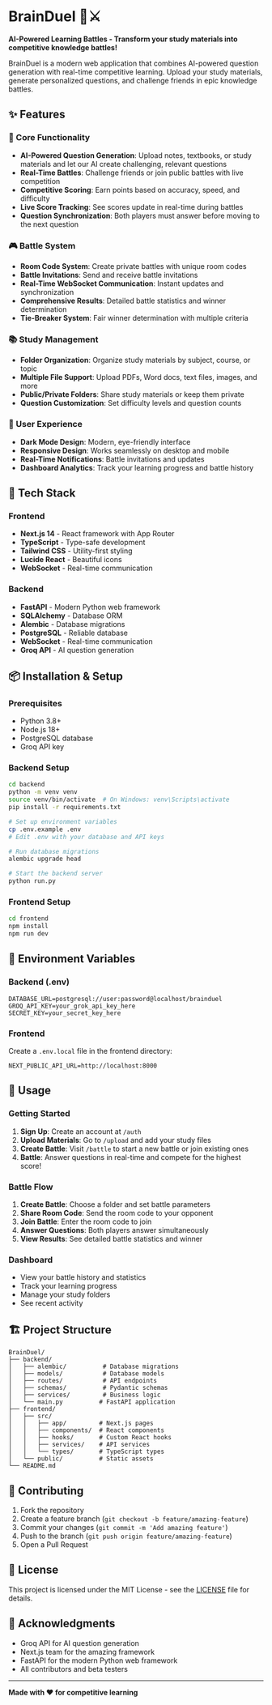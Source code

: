 # BrainDuel 🧠⚔️

**AI-Powered Learning Battles - Transform your study materials into competitive knowledge battles!**

BrainDuel is a modern web application that combines AI-powered question generation with real-time competitive learning. Upload your study materials, generate personalized questions, and challenge friends in epic knowledge battles.

## ✨ Features

### 🎯 Core Functionality
- **AI-Powered Question Generation**: Upload notes, textbooks, or study materials and let our AI create challenging, relevant questions
- **Real-Time Battles**: Challenge friends or join public battles with live competition
- **Competitive Scoring**: Earn points based on accuracy, speed, and difficulty
- **Live Score Tracking**: See scores update in real-time during battles
- **Question Synchronization**: Both players must answer before moving to the next question

### 🎮 Battle System
- **Room Code System**: Create private battles with unique room codes
- **Battle Invitations**: Send and receive battle invitations
- **Real-Time WebSocket Communication**: Instant updates and synchronization
- **Comprehensive Results**: Detailed battle statistics and winner determination
- **Tie-Breaker System**: Fair winner determination with multiple criteria

### 📚 Study Management
- **Folder Organization**: Organize study materials by subject, course, or topic
- **Multiple File Support**: Upload PDFs, Word docs, text files, images, and more
- **Public/Private Folders**: Share study materials or keep them private
- **Question Customization**: Set difficulty levels and question counts

### 🎨 User Experience
- **Dark Mode Design**: Modern, eye-friendly interface
- **Responsive Design**: Works seamlessly on desktop and mobile
- **Real-Time Notifications**: Battle invitations and updates
- **Dashboard Analytics**: Track your learning progress and battle history

## 🚀 Tech Stack

### Frontend
- **Next.js 14** - React framework with App Router
- **TypeScript** - Type-safe development
- **Tailwind CSS** - Utility-first styling
- **Lucide React** - Beautiful icons
- **WebSocket** - Real-time communication

### Backend
- **FastAPI** - Modern Python web framework
- **SQLAlchemy** - Database ORM
- **Alembic** - Database migrations
- **PostgreSQL** - Reliable database
- **WebSocket** - Real-time communication
- **Groq API** - AI question generation

## 📦 Installation & Setup

### Prerequisites
- Python 3.8+
- Node.js 18+
- PostgreSQL database
- Groq API key

### Backend Setup
```bash
cd backend
python -m venv venv
source venv/bin/activate  # On Windows: venv\Scripts\activate
pip install -r requirements.txt

# Set up environment variables
cp .env.example .env
# Edit .env with your database and API keys

# Run database migrations
alembic upgrade head

# Start the backend server
python run.py
```

### Frontend Setup
```bash
cd frontend
npm install
npm run dev
```

## 🔧 Environment Variables

### Backend (.env)
```env
DATABASE_URL=postgresql://user:password@localhost/brainduel
GROQ_API_KEY=your_grok_api_key_here
SECRET_KEY=your_secret_key_here
```

### Frontend
Create a `.env.local` file in the frontend directory:
```env
NEXT_PUBLIC_API_URL=http://localhost:8000
```

## 🎯 Usage

### Getting Started
1. **Sign Up**: Create an account at `/auth`
2. **Upload Materials**: Go to `/upload` and add your study files
3. **Create Battle**: Visit `/battle` to start a new battle or join existing ones
4. **Battle**: Answer questions in real-time and compete for the highest score!

### Battle Flow
1. **Create Battle**: Choose a folder and set battle parameters
2. **Share Room Code**: Send the room code to your opponent
3. **Join Battle**: Enter the room code to join
4. **Answer Questions**: Both players answer simultaneously
5. **View Results**: See detailed battle statistics and winner

### Dashboard
- View your battle history and statistics
- Track your learning progress
- Manage your study folders
- See recent activity

## 🏗️ Project Structure

```
BrainDuel/
├── backend/
│   ├── alembic/          # Database migrations
│   ├── models/           # Database models
│   ├── routes/           # API endpoints
│   ├── schemas/          # Pydantic schemas
│   ├── services/         # Business logic
│   └── main.py          # FastAPI application
├── frontend/
│   ├── src/
│   │   ├── app/         # Next.js pages
│   │   ├── components/  # React components
│   │   ├── hooks/       # Custom React hooks
│   │   ├── services/    # API services
│   │   └── types/       # TypeScript types
│   └── public/          # Static assets
└── README.md
```

## 🤝 Contributing

1. Fork the repository
2. Create a feature branch (`git checkout -b feature/amazing-feature`)
3. Commit your changes (`git commit -m 'Add amazing feature'`)
4. Push to the branch (`git push origin feature/amazing-feature`)
5. Open a Pull Request

## 📄 License

This project is licensed under the MIT License - see the [LICENSE](LICENSE) file for details.

## 🙏 Acknowledgments

- Groq API for AI question generation
- Next.js team for the amazing framework
- FastAPI for the modern Python web framework
- All contributors and beta testers

---

**Made with ❤️ for competitive learning**
